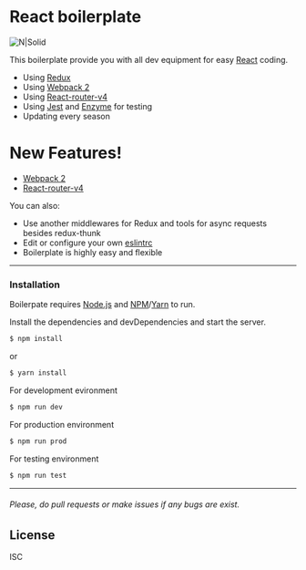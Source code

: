 # React boilerplate

![N|Solid](https://geeks.wego.com/content/images/2015/12/react-webpack-1.png)

This boilerplate provide you with all dev equipment for easy [React](https://facebook.github.io/react/) coding.

  - Using [Redux](http://redux.js.org/)
  - Using [Webpack 2](https://webpack.js.org/)
  - Using [React-router-v4](https://reacttraining.com/react-router/web/guides/philosophy)
  - Using [Jest](https://facebook.github.io/jest/) and [Enzyme](http://airbnb.io/enzyme/) for testing
  - Updating every season

# New Features!

  - [Webpack 2](https://webpack.js.org/)
  - [React-router-v4](https://reacttraining.com/react-router/web/guides/philosophy)


You can also:
  - Use another middlewares for Redux and tools for async requests besides redux-thunk
  - Edit or configure your own [eslintrc](https://github.com/Xart044/React-boilerplate/blob/master/.eslintrc)
  - Boilerplate is highly easy and flexible
---
### Installation

Boilerpate requires [Node.js](https://nodejs.org/) and [NPM](https://www.npmjs.com/)/[Yarn](https://yarnpkg.com/) to run.

Install the dependencies and devDependencies and start the server.

```sh
$ npm install
```

or

```sh
$ yarn install
```

For development evironment
```sh
$ npm run dev
```

For production environment

```sh
$ npm run prod
```

For testing environment

```sh
$ npm run test
```
---
###### Please, do pull requests or make issues if any bugs are exist.

License
----

ISC

